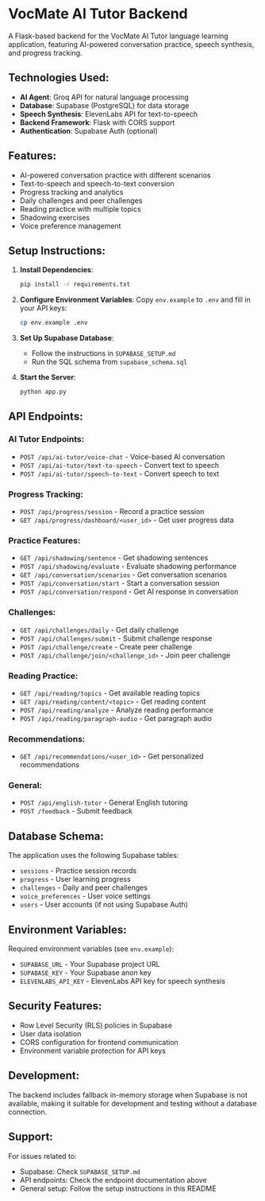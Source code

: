 # VocMate AI Tutor Backend

A Flask-based backend for the VocMate AI Tutor language learning application, featuring AI-powered conversation practice, speech synthesis, and progress tracking.

## Technologies Used:

- **AI Agent**: Groq API for natural language processing
- **Database**: Supabase (PostgreSQL) for data storage
- **Speech Synthesis**: ElevenLabs API for text-to-speech
- **Backend Framework**: Flask with CORS support
- **Authentication**: Supabase Auth (optional)

## Features:

- AI-powered conversation practice with different scenarios
- Text-to-speech and speech-to-text conversion
- Progress tracking and analytics
- Daily challenges and peer challenges
- Reading practice with multiple topics
- Shadowing exercises
- Voice preference management

## Setup Instructions:

1. **Install Dependencies**:
   ```bash
   pip install -r requirements.txt
   ```

2. **Configure Environment Variables**:
   Copy `env.example` to `.env` and fill in your API keys:
   ```bash
   cp env.example .env
   ```

3. **Set Up Supabase Database**:
   - Follow the instructions in `SUPABASE_SETUP.md`
   - Run the SQL schema from `supabase_schema.sql`

4. **Start the Server**:
   ```bash
   python app.py
   ```

## API Endpoints:

### AI Tutor Endpoints:
- `POST /api/ai-tutor/voice-chat` - Voice-based AI conversation
- `POST /api/ai-tutor/text-to-speech` - Convert text to speech
- `POST /api/ai-tutor/speech-to-text` - Convert speech to text

### Progress Tracking:
- `POST /api/progress/session` - Record a practice session
- `GET /api/progress/dashboard/<user_id>` - Get user progress data

### Practice Features:
- `GET /api/shadowing/sentence` - Get shadowing sentences
- `POST /api/shadowing/evaluate` - Evaluate shadowing performance
- `GET /api/conversation/scenarios` - Get conversation scenarios
- `POST /api/conversation/start` - Start a conversation session
- `POST /api/conversation/respond` - Get AI response in conversation

### Challenges:
- `GET /api/challenges/daily` - Get daily challenge
- `POST /api/challenges/submit` - Submit challenge response
- `POST /api/challenge/create` - Create peer challenge
- `POST /api/challenge/join/<challenge_id>` - Join peer challenge

### Reading Practice:
- `GET /api/reading/topics` - Get available reading topics
- `GET /api/reading/content/<topic>` - Get reading content
- `POST /api/reading/analyze` - Analyze reading performance
- `POST /api/reading/paragraph-audio` - Get paragraph audio

### Recommendations:
- `GET /api/recommendations/<user_id>` - Get personalized recommendations

### General:
- `POST /api/english-tutor` - General English tutoring
- `POST /feedback` - Submit feedback

## Database Schema:

The application uses the following Supabase tables:
- `sessions` - Practice session records
- `progress` - User learning progress
- `challenges` - Daily and peer challenges
- `voice_preferences` - User voice settings
- `users` - User accounts (if not using Supabase Auth)

## Environment Variables:

Required environment variables (see `env.example`):
- `SUPABASE_URL` - Your Supabase project URL
- `SUPABASE_KEY` - Your Supabase anon key
- `ELEVENLABS_API_KEY` - ElevenLabs API key for speech synthesis

## Security Features:

- Row Level Security (RLS) policies in Supabase
- User data isolation
- CORS configuration for frontend communication
- Environment variable protection for API keys

## Development:

The backend includes fallback in-memory storage when Supabase is not available, making it suitable for development and testing without a database connection.

## Support:

For issues related to:
- Supabase: Check `SUPABASE_SETUP.md`
- API endpoints: Check the endpoint documentation above
- General setup: Follow the setup instructions in this README